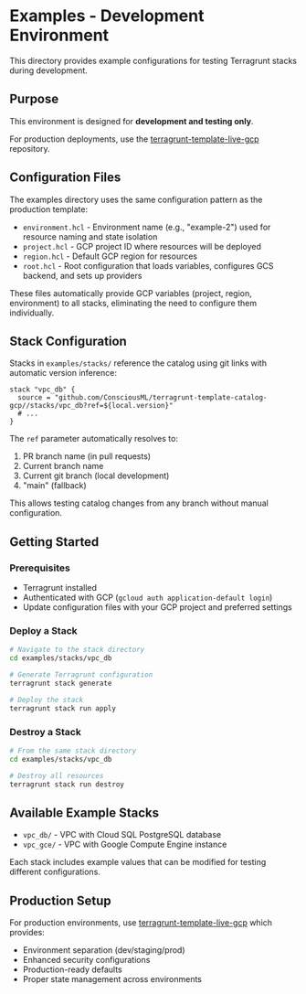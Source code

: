 # Examples - Development Environment

This directory provides example configurations for testing Terragrunt stacks during development.

## Purpose

This environment is designed for **development and testing only**.

For production deployments, use the [terragrunt-template-live-gcp](https://github.com/ConsciousML/terragrunt-template-live-gcp) repository.

## Configuration Files

The examples directory uses the same configuration pattern as the production template:

- `environment.hcl` - Environment name (e.g., "example-2") used for resource naming and state isolation
- `project.hcl` - GCP project ID where resources will be deployed  
- `region.hcl` - Default GCP region for resources
- `root.hcl` - Root configuration that loads variables, configures GCS backend, and sets up providers

These files automatically provide GCP variables (project, region, environment) to all stacks, eliminating the need to configure them individually.

## Stack Configuration

Stacks in `examples/stacks/` reference the catalog using git links with automatic version inference:

```hcl
stack "vpc_db" {
  source = "github.com/ConsciousML/terragrunt-template-catalog-gcp//stacks/vpc_db?ref=${local.version}"
  # ...
}
```

The `ref` parameter automatically resolves to:
1. PR branch name (in pull requests)
2. Current branch name  
3. Current git branch (local development)
4. "main" (fallback)

This allows testing catalog changes from any branch without manual configuration.

## Getting Started

### Prerequisites
- Terragrunt installed
- Authenticated with GCP (`gcloud auth application-default login`)
- Update configuration files with your GCP project and preferred settings

### Deploy a Stack
```bash
# Navigate to the stack directory
cd examples/stacks/vpc_db

# Generate Terragrunt configuration  
terragrunt stack generate

# Deploy the stack
terragrunt stack run apply
```

### Destroy a Stack
```bash
# From the same stack directory
cd examples/stacks/vpc_db

# Destroy all resources
terragrunt stack run destroy
```

## Available Example Stacks

- `vpc_db/` - VPC with Cloud SQL PostgreSQL database
- `vpc_gce/` - VPC with Google Compute Engine instance

Each stack includes example values that can be modified for testing different configurations.

## Production Setup

For production environments, use [terragrunt-template-live-gcp](https://github.com/ConsciousML/terragrunt-template-live-gcp) which provides:
- Environment separation (dev/staging/prod)
- Enhanced security configurations  
- Production-ready defaults
- Proper state management across environments